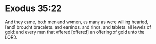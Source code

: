 # Exodus 35:22

And they came, both men and women, as many as were willing hearted, [and] brought bracelets, and earrings, and rings, and tablets, all jewels of gold: and every man that offered [offered] an offering of gold unto the LORD.